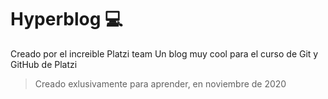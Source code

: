 # Hyperblog 💻
Creado por el increible Platzi team
Un blog muy cool para el curso de Git y GitHub de Platzi
>Creado exlusivamente para aprender, en noviembre de 2020
